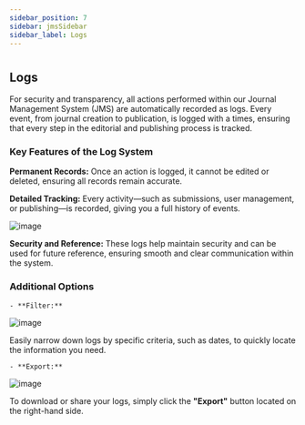```yaml
---
sidebar_position: 7
sidebar: jmsSidebar
sidebar_label: Logs
---
```

#

## Logs

For security and transparency, all actions performed within our Journal Management System (JMS) are automatically recorded as logs. Every event, from journal creation to publication, is logged with a times, ensuring that every step in the editorial and publishing process is tracked.

### Key Features of the Log System

**Permanent Records:** Once an action is logged, it cannot be edited or deleted, ensuring all records remain accurate.

**Detailed Tracking:** Every activity—such as submissions, user management, or publishing—is recorded, giving you a full history of events.

![image](/assets/images/global/detailed-tracking.webp)

**Security and Reference:** These logs help maintain security and can be used for future reference, ensuring smooth and clear communication within the system.

### Additional Options

    - **Filter:**

![image](/assets/images/global/filter-logs.webp)

Easily narrow down logs by specific criteria, such as dates, to quickly locate the information you need.

    - **Export:**

![image](/assets/images/global/export-log.webp)

To download or share your logs, simply click the **"Export"** button located on the right-hand side.
